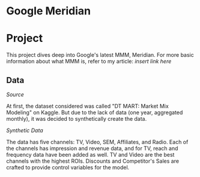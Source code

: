# Google Meridian

# Project

This project dives deep into Google's latest MMM, Meridian. For more basic information about what MMM is, refer to my article: *insert link here*


## Data

_Source_

At first, the dataset considered was called "DT MART: Market Mix Modeling" on Kaggle. But due to the lack of data (one year, aggregated monthly), it was decided to synthetically create the data. 

_Synthetic Data_

The data has five channels: TV, Video, SEM, Affiliates, and Radio. Each of the channels has impression and revenue data, and for TV, reach and frequency data have been added as well. TV and Video are the best channels with the highest ROIs. Discounts and Competitor's Sales are crafted to provide control variables for the model.
